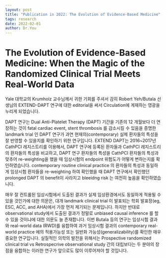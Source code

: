 ```yaml
---
layout: post
title: "Publication in 2022: The Evolution of Evidence-Based Medicine"
tags: research
date: 2022-02-01
author: Dr.You
---
```


# The Evolution of Evidence-Based Medicine: When the Magic of the Randomized Clinical Trial Meets Real-World Data

Yale 대학교의 Krumholz 교수님께서 귀한 기회를 주셔서 감히 Robert Yeh/Butala 선생님의 EXTEND-DAPT 연구에 대한 editorial을 써서 Circulation에 게재하는 영광을 누리게 되었습니다.

DAPT 연구는 Dual Anti-Platelet Therapy (DAPT) 기간을 기존의 12 개월보다 더 연장하는 것이 fatal cardiac event, stent thrombosis 를 감소시킬 수 있음을 증명한 landmark trial 인 DAPT 연구가 과연 현재의(contemporary) 실제 환자들의 특성을 잘 반영할 수 있을지를 확인하기 위한 연구입니다. EXTEND DAPT는 2016~2017년 CathPCI 레지스트리를 이용해서, DAPT 연구에 등록된 환자들과 CathPCI 레지스트리의 환자들의 특성을 비교하고, DAPT 연구 환자들의 특성을 CathPCI 환자들의 특성과 맞추어 re-weighting을 했을 때 임상시험의 endpoint 위험도가 어떻게 변하는지를 확인하였습니다. contemporary routine clinical practice 의 환자들의 특성과 동일하게 임상시험 환자들을 re-weighting 하여 확인했을 때 DAPT 연구에서 확인했던 prolonged DAPT 의 benefit이 사라지고 bleeidng risk 는 여전히 높음을 확인하였습니다.

매우 잘 컨트롤된 임상시험에서 도출된 결과가 실제 임상환경에서도 동일하게 적용될 수 있을 것인가에 대한 의문은, 대개 landmark clinical trial 이 발표되는 학회 발표장(eg, ESC, ACC, and AHA)에서 가장 먼저 제기되는 문제입니다. 하지만 반대로 observational study에서 도출된 결과가 정말로 unbiased causal inference 를 할 수 있을 것이냐에 대한 의문도 늘 존재합니다. 이번 Butala 등의 연구는 임상시험 결과와 real-world data (RWD)를 융합하여 과거 임상시험 결과의 contemporary real-world practice 에의 적용가능성 또는 일반화 가능성(generalizability)를 확인한 매우 중요한 연구입니다. 실질적인 의학의 발전을 위해서는 Prospective randomized clinical trial vs Retrospecrive observational study 간의 대립보다는 두 분야의 장점을 융합하는 이러한 연구가 앞으로도 많이 이루어져야 할 것입니다.
